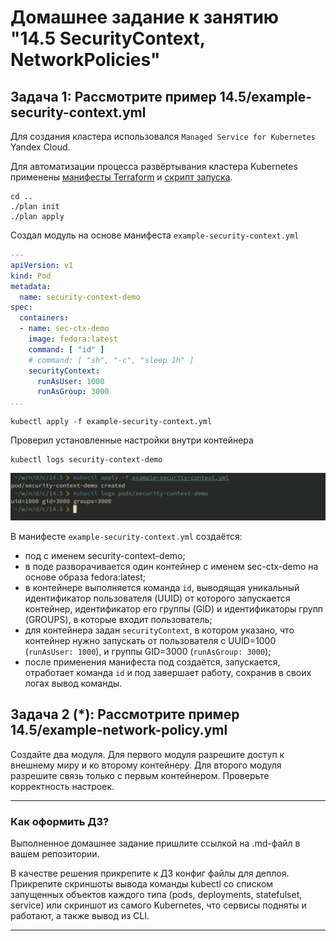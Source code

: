# Домашнее задание к занятию "14.5 SecurityContext, NetworkPolicies"

## Задача 1: Рассмотрите пример 14.5/example-security-context.yml

Для создания кластера использовался `Managed Service for Kubernetes` Yandex Cloud.

Для автоматизации процесса развёртывания кластера Kubernetes применены [манифесты Terraform](../terraform/) и [скрипт запуска](../plan).

```ShellSession
cd ..
./plan init
./plan apply
```

Создал модуль на основе манифеста `example-security-context.yml`

```yaml
---
apiVersion: v1
kind: Pod
metadata:
  name: security-context-demo
spec:
  containers:
  - name: sec-ctx-demo
    image: fedora:latest
    command: [ "id" ]
    # command: [ "sh", "-c", "sleep 1h" ]
    securityContext:
      runAsUser: 1000
      runAsGroup: 3000
...
```

```ShellSession
kubectl apply -f example-security-context.yml
```

Проверил установленные настройки внутри контейнера

```ShellSession
kubectl logs security-context-demo
```

![context.png](img/context.png "Запуск пода из манифеста и вывод его логов")

В манифесте `example-security-context.yml` создаётся:

- под с именем security-context-demo;
- в поде разворачивается один контейнер с именем sec-ctx-demo на основе образа fedora:latest;
- в контейнере выполняется команда `id`, выводящая уникальный идентификатор пользователя (UUID) от которого запускается контейнер, идентификатор его группы (GID) и идентификаторы групп (GROUPS), в которые входит пользователь;
- для контейнера задан `securityContext`, в котором указано, что контейнер нужно запускать от пользователя с UUID=1000 (`runAsUser: 1000`), и группы GID=3000 (`runAsGroup: 3000`);
- после применения манифеста под создаётся, запускается, отработает команда `id` и под завершает работу, сохранив в своих логах вывод команды.

## Задача 2 (*): Рассмотрите пример 14.5/example-network-policy.yml

Создайте два модуля. Для первого модуля разрешите доступ к внешнему миру
и ко второму контейнеру. Для второго модуля разрешите связь только с
первым контейнером. Проверьте корректность настроек.

---

### Как оформить ДЗ?

Выполненное домашнее задание пришлите ссылкой на .md-файл в вашем репозитории.

В качестве решения прикрепите к ДЗ конфиг файлы для деплоя. Прикрепите скриншоты вывода команды kubectl со списком запущенных объектов каждого типа (pods, deployments, statefulset, service) или скриншот из самого Kubernetes, что сервисы подняты и работают, а также вывод из CLI.

---
